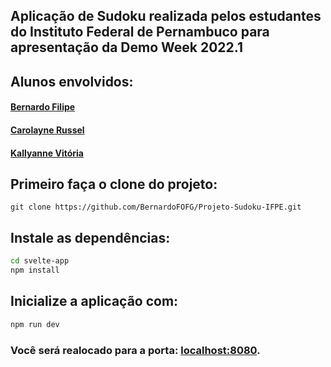 ## Aplicação de Sudoku realizada pelos estudantes do Instituto Federal de Pernambuco para apresentação da Demo Week 2022.1

## Alunos envolvidos:
   <h4><a href="https://www.github.com/bernardofofg">Bernardo Filipe<h4></a>
    <h4><a href="https://github.com/CarolayneMR">Carolayne Russel</h4></a>
    <h4><a href="https://github.com/KallyVSS">Kallyanne Vitória</h4></a>

## Primeiro faça o clone do projeto:
```
git clone https://github.com/BernardoFOFG/Projeto-Sudoku-IFPE.git
```
## Instale as dependências:

```bash
cd svelte-app
npm install
```

## Inicialize a aplicação com:

```bash
npm run dev
```

### Você será realocado para a porta: [localhost:8080](http://localhost:8080).
